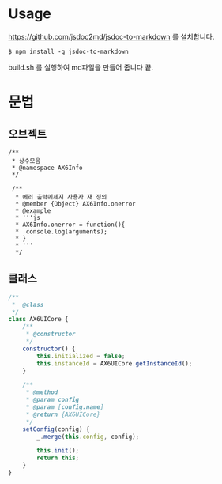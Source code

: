# Usage

https://github.com/jsdoc2md/jsdoc-to-markdown 를 설치합니다.
```
$ npm install -g jsdoc-to-markdown
```

build.sh 를 실행하여 md파일을 만들어 줍니다 끝.

# 문법

## 오브젝트
```
/**
 * 상수모음
 * @namespace AX6Info
 */
 
 /**
  * 에러 출력메세지 사용자 재 정의
  * @member {Object} AX6Info.onerror
  * @example
  * '''js
  * AX6Info.onerror = function(){
  *  console.log(arguments);
  * }
  * '''
  */
 ```

## 클래스
```js
/**
 *  @class
 */
class AX6UICore {
    /**
     * @constructor
     */
    constructor() {
        this.initialized = false;
        this.instanceId = AX6UICore.getInstanceId();
    }

    /**
     * @method
     * @param config
     * @param [config.name]
     * @return {AX6UICore}
     */
    setConfig(config) {
        _.merge(this.config, config);

        this.init();
        return this;
    }
}
```